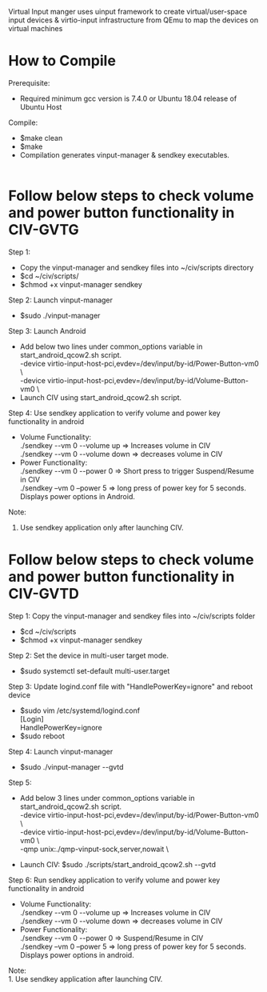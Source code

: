 Virtual Input manger uses uinput framework to create virtual/user-space input devices & virtio-input infrastructure from QEmu to map the devices on virtual machines

# How to Compile

Prerequisite:<br>
  *  Required minimum gcc version is 7.4.0 or Ubuntu 18.04 release of Ubuntu Host<br>

Compile:  <br>
  *  $make clean<br>
  *  $make<br>
  *  Compilation generates vinput-manager & sendkey executables.<br><br>

# Follow below steps to check volume and power button functionality in CIV-GVTG

Step 1:
  *  Copy the vinput-manager and sendkey files into ~/civ/scripts directory  <br>
  *  $cd ~/civ/scripts/  <br>
  *  $chmod +x vinput-manager sendkey  <br>

Step 2: Launch vinput-manager
  *  $sudo ./vinput-manager

Step 3: Launch Android
  * Add below two lines under common_options variable in start_android_qcow2.sh script.<br>
           -device virtio-input-host-pci,evdev=/dev/input/by-id/Power-Button-vm0 \ <br>
           -device virtio-input-host-pci,evdev=/dev/input/by-id/Volume-Button-vm0 \ <br>
  * Launch CIV using start_android_qcow2.sh script.

Step 4:
    Use sendkey application to verify volume and power key functionality in android<br>
  *  Volume Functionality:<br>
        ./sendkey --vm 0 --volume up => Increases volume in CIV<br>
        ./sendkey --vm 0 --volume down  => decreases volume in CIV<br>
  *  Power Functionality:<br>
        ./sendkey --vm 0 --power 0  => Short press to trigger Suspend/Resume in CIV<br>
        ./sendkey –vm 0 –power 5  => long press of power key for 5 seconds. Displays power options in Android.<br>

Note:<br>
  1. Use sendkey application only after launching CIV.<br>


# Follow below steps to check volume and power button functionality in CIV-GVTD

Step 1: Copy the vinput-manager and sendkey files into ~/civ/scripts folder <br>
  *  $cd ~/civ/scripts <br>
  *  $chmod +x vinput-manager sendkey <br>

Step 2: Set the device in multi-user target mode. <br> 
  *  $sudo systemctl set-default multi-user.target <br>

Step 3: Update logind.conf file with "HandlePowerKey=ignore" and reboot device <br>
  *  $sudo vim /etc/systemd/logind.conf <br>
        [Login] <br>
        HandlePowerKey=ignore <br>
  *  $sudo reboot

Step 4: Launch vinput-manager <br>
  *  $sudo ./vinput-manager --gvtd <br>

Step 5:<br>
  *  Add below 3 lines under common_options variable in start_android_qcow2.sh script. <br>
           -device virtio-input-host-pci,evdev=/dev/input/by-id/Power-Button-vm0 \    <br>
           -device virtio-input-host-pci,evdev=/dev/input/by-id/Volume-Button-vm0 \   <br>
           -qmp unix:./qmp-vinput-sock,server,nowait \ <br>

  *  Launch CIV: $sudo ./scripts/start_android_qcow2.sh --gvtd <br>

Step 6: Run sendkey application to verify volume and power key functionality in android <br>
  *  Volume Functionality:<br>
            ./sendkey --vm 0 --volume up => Increases volume in CIV<br>
            ./sendkey --vm 0 --volume down  => decreases volume in CIV<br>
  *  Power Functionality:<br>
            ./sendkey --vm 0 --power 0  => Suspend/Resume in CIV<br>
            ./sendkey –vm 0 –power 5    => long press of power key for 5 seconds. Displays power options in android. <br>

Note:<br>
    1. Use sendkey application after launching CIV.<br>
